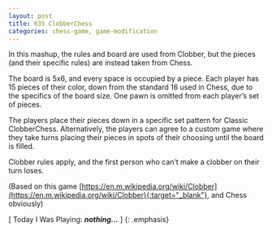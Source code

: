 ```yaml
---
layout: post
title: 635 ClobberChess
categories: chess-game, game-modification
---
```

In this mashup, the rules and board are used from Clobber, but the pieces (and their specific rules) are instead taken from Chess.

The board is 5x6, and every space is occupied by a piece.  Each player has 15 pieces of their color, down from the standard 16 used in Chess, due to the specifics of the board size.  One pawn is omitted from each player’s set of pieces.

The players place their pieces down in a specific set pattern for Classic ClobberChess.  Alternatively, the players can agree to a custom game where they take turns placing their pieces in spots of their choosing until the board is filled.

Clobber rules apply, and the first person who can’t make a clobber on their turn loses.

(Based on this game [https://en.m.wikipedia.org/wiki/Clobber](https://en.m.wikipedia.org/wiki/Clobber){:target="_blank"}, and Chess obviously)

[ Today I Was Playing: ***nothing...*** ]
{: .emphasis}